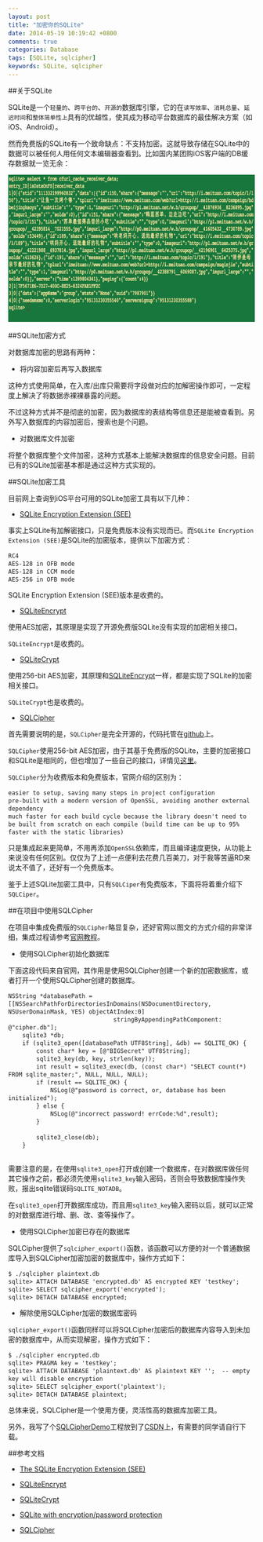 ```yaml
---
layout: post
title: "加密你的SQLite"
date: 2014-05-19 10:19:42 +0800
comments: true
categories: Database
tags: [SQLite, sqlcipher]
keywords: SQLite, sqlcipher
---
```



##关于SQLite

SQLite是一个`轻量的`、`跨平台的`、`开源的`数据库引擎，它的在`读写效率`、`消耗总量`、`延迟时间`和`整体简单性上`具有的优越性，使其成为移动平台数据库的最佳解决方案（如iOS、Android）。

然而免费版的SQLite有一个致命缺点：不支持加密。这就导致存储在SQLite中的数据可以被任何人用任何文本编辑器查看到。比如国内某团购iOS客户端的DB缓存数据就一览无余：

<img src="/images/article2/meituan_db_info.png" width="700" height="300">

<!-- more -->

##SQLite加密方式

对数据库加密的思路有两种：

* 将内容加密后再写入数据库

这种方式使用简单，在入库/出库只需要将字段做对应的加解密操作即可，一定程度上解决了将数据赤裸裸暴露的问题。

不过这种方式并不是彻底的加密，因为数据库的表结构等信息还是能被查看到。另外写入数据库的内容加密后，搜索也是个问题。

* 对数据库文件加密

将整个数据库整个文件加密，这种方式基本上能解决数据库的信息安全问题。目前已有的SQLite加密基本都是通过这种方式实现的。

##SQLite加密工具

目前网上查询到iOS平台可用的SQLite加密工具有以下几种：

* [SQLite Encryption Extension (SEE)](http://www.sqlite.org/index.html)
	
事实上SQLite有加解密接口，只是免费版本没有实现而已。而`SQLite Encryption Extension (SEE)`是SQLite的加密版本，提供以下加密方式：
	
```
RC4
AES-128 in OFB mode
AES-128 in CCM mode
AES-256 in OFB mode
```

SQLite Encryption Extension (SEE)版本是收费的。

	
* [SQLiteEncrypt](http://www.sqlite-encrypt.com/index.htm)

使用AES加密，其原理是实现了开源免费版SQLite没有实现的加密相关接口。
	
`SQLiteEncrypt`是收费的。

* [SQLiteCrypt](http://sqlite-crypt.com/index.htm)

使用256-bit AES加密，其原理和[SQLiteEncrypt](http://www.sqlite-encrypt.com/index.htm)一样，都是实现了SQLite的加密相关接口。
	
`SQLiteCrypt`也是收费的。
	
* [SQLCipher](http://sqlcipher.net/)
	
首先需要说明的是，`SQLCipher`是完全开源的，代码托管在[github](https://github.com/sqlcipher/sqlcipher)上。
	
`SQLCipher`使用256-bit AES加密，由于其基于免费版的SQLite，主要的加密接口和SQLite是相同的，但也增加了一些自己的接口，详情见[这里](http://sqlcipher.net/sqlcipher-api/)。
	
`SQLCipher`分为收费版本和免费版本，官网介绍的区别为：
	
```
easier to setup, saving many steps in project configuration
pre-built with a modern version of OpenSSL, avoiding another external dependency
much faster for each build cycle because the library doesn't need to be built from scratch on each compile (build time can be up to 95% faster with the static libraries)
```

只是集成起来更简单，不用再添加`OpenSSL`依赖库，而且编译速度更快，从功能上来说没有任何区别。仅仅为了上述一点便利去花费几百美刀，对于我等苦逼RD来说太不值了，还好有一个免费版本。

鉴于上述SQLite加密工具中，只有`SQLCiper`有免费版本，下面将将着重介绍下`SQLCiper`。
	
##在项目中使用SQLCipher

在项目中集成免费版的`SQLCipher`略显复杂，还好官网以图文的方式介绍的非常详细，集成过程请参考[官网教程](http://sqlcipher.net/ios-tutorial)。

* 使用SQLCipher初始化数据库

下面这段代码来自官网，其作用是使用SQLCipher创建一个新的加密数据库，或者打开一个使用SQLCipher创建的数据库。

```
NSString *databasePath = [[NSSearchPathForDirectoriesInDomains(NSDocumentDirectory, NSUserDomainMask, YES) objectAtIndex:0]
                              stringByAppendingPathComponent: @"cipher.db"];
    sqlite3 *db;
    if (sqlite3_open([databasePath UTF8String], &db) == SQLITE_OK) {
        const char* key = [@"BIGSecret" UTF8String];
        sqlite3_key(db, key, strlen(key));
        int result = sqlite3_exec(db, (const char*) "SELECT count(*) FROM sqlite_master;", NULL, NULL, NULL);
        if (result == SQLITE_OK) {
            NSLog(@"password is correct, or, database has been initialized");
        } else {
            NSLog(@"incorrect password! errCode:%d",result);
        }
        
        sqlite3_close(db);
    }
    
```

需要注意的是，在使用`sqlite3_open`打开或创建一个数据库，在对数据库做任何其它操作之前，都必须先使用`sqlite3_key`输入密码，否则会导致数据库操作失败，报出sqlite错误码`SQLITE_NOTADB`。

在`sqlite3_open`打开数据库成功，而且用`sqlite3_key`输入密码以后，就可以正常的对数据库进行增、删、改、查等操作了。


* 使用SQLCipher加密已存在的数据库

SQLCipher提供了`sqlcipher_export()`函数，该函数可以方便的对一个普通数据库导入到SQLCipher加密加密的数据库中，操作方式如下：

```
$ ./sqlcipher plaintext.db 
sqlite> ATTACH DATABASE 'encrypted.db' AS encrypted KEY 'testkey'; 
sqlite> SELECT sqlcipher_export('encrypted'); 
sqlite> DETACH DATABASE encrypted; 
```


* 解除使用SQLCipher加密的数据库密码

`sqlcipher_export()`函数同样可以将SQLCipher加密后的数据库内容导入到未加密的数据库中，从而实现解密，操作方式如下：

```
$ ./sqlcipher encrypted.db 
sqlite> PRAGMA key = 'testkey'; 
sqlite> ATTACH DATABASE 'plaintext.db' AS plaintext KEY '';  -- empty key will disable encryption
sqlite> SELECT sqlcipher_export('plaintext'); 
sqlite> DETACH DATABASE plaintext; 
```


总体来说，SQLCipher是一个使用方便，灵活性高的数据库加密工具。

另外，我写了个[SQLCipherDemo](http://download.csdn.net/detail/wzzvictory_tjsd/7379055)工程放到了[CSDN](http://download.csdn.net/detail/wzzvictory_tjsd/7379055)上，有需要的同学请自行下载。


##参考文档

* [The SQLite Encryption Extension (SEE)](http://www.hwaci.com/sw/sqlite/see.html)

* [SQLiteEncrypt](http://www.sqlite-encrypt.com/index.htm)

* [SQLiteCrypt](http://sqlite-crypt.com/index.htm)

* [SQLite with encryption/password protection](http://stackoverflow.com/questions/5669905/sqlite-with-encryption-password-protection)

* [SQLCipher](http://sqlcipher.net/documentation/)



